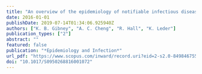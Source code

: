 ```yaml
---
title: "An overview of the epidemiology of notifiable infectious diseases in Australia, 1991-2011"
date: 2016-01-01
publishDate: 2019-07-14T01:34:06.925940Z
authors: ["K. B. Gibney", "A. C. Cheng", "R. Hall", "K. Leder"]
publication_types: ["2"]
abstract: ""
featured: false
publication: "*Epidemiology and Infection*"
url_pdf: "https://www.scopus.com/inward/record.uri?eid=2-s2.0-84984675532&doi=10.1017%2fS0950268816001072&partnerID=40&md5=3f91d7d670e4bc49fc2d378081c80588 https://www.cambridge.org/core/services/aop-cambridge-core/content/view/3CDEB4365875E2A7652EB7D7FD5C93AA/S0950268816001072a.pdf/div-class-title-an-overview-of-the-epidemiology-of-notifiable-infectious-diseases-in-australia-1991-2011-div.pdf"
doi: "10.1017/S0950268816001072"
---
```


